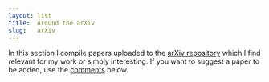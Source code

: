 ```yaml
---
layout: list
title:  Around the arXiv
slug:   arXiv
---
```


In this section I compile papers uploaded to the [arXiv repository](https://arxiv.org) which I find relevant for my work or simply interesting. If you want to suggest a paper to be added, use the [comments](#comments) below.
